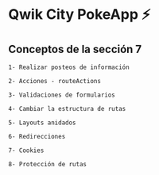 # Qwik City PokeApp ⚡️

## Conceptos de la sección 7

    1- Realizar posteos de información

    2- Acciones - routeActions

    3- Validaciones de formularios

    4- Cambiar la estructura de rutas

    5- Layouts anidados

    6- Redirecciones

    7- Cookies

    8- Protección de rutas
